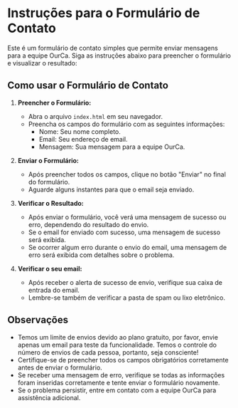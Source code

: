 # Instruções para o Formulário de Contato

Este é um formulário de contato simples que permite enviar mensagens para a equipe OurCa. Siga as instruções abaixo para preencher o formulário e visualizar o resultado:

## Como usar o Formulário de Contato

1. **Preencher o Formulário:**

   - Abra o arquivo `index.html` em seu navegador.
   - Preencha os campos do formulário com as seguintes informações:
     - Nome: Seu nome completo.
     - Email: Seu endereço de email.
     - Mensagem: Sua mensagem para a equipe OurCa.

2. **Enviar o Formulário:**

   - Após preencher todos os campos, clique no botão "Enviar" no final do formulário.
   - Aguarde alguns instantes para que o email seja enviado.

3. **Verificar o Resultado:**

   - Após enviar o formulário, você verá uma mensagem de sucesso ou erro, dependendo do resultado do envio.
   - Se o email for enviado com sucesso, uma mensagem de sucesso será exibida.
   - Se ocorrer algum erro durante o envio do email, uma mensagem de erro será exibida com detalhes sobre o problema.

4. **Verificar o seu email:**
   - Após receber o alerta de sucesso de envio, verifique sua caixa de entrada do email.
   - Lembre-se também de verificar a pasta de spam ou lixo eletrônico.

## Observações

- Temos um limite de envios devido ao plano gratuito, por favor, envie apenas um email para teste da funcionalidade. Temos o controle do número de envios de cada pessoa, portanto, seja consciente!
- Certifique-se de preencher todos os campos obrigatórios corretamente antes de enviar o formulário.
- Se receber uma mensagem de erro, verifique se todas as informações foram inseridas corretamente e tente enviar o formulário novamente.
- Se o problema persistir, entre em contato com a equipe OurCa para assistência adicional.
